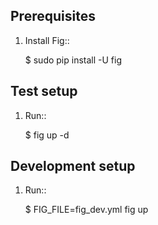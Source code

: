 ## Prerequisites

1. Install Fig::

    $ sudo pip install -U fig


## Test setup

1. Run::

    $ fig up -d

## Development setup

1. Run::

    $ FIG_FILE=fig_dev.yml fig up


